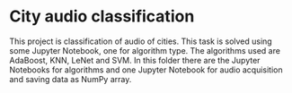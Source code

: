 # City audio classification
This project is classification of audio of cities.
This task is solved using some Jupyter Notebook, one for algorithm type. The algorithms used are AdaBoost, KNN, LeNet and SVM. 
In this folder there are the Jupyter Notebooks for algorithms and one Jupyter Notebook for audio acquisition and saving data as NumPy array.
